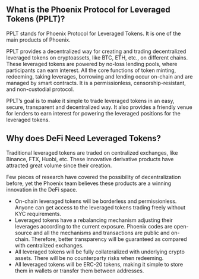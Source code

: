 ## What is the Phoenix Protocol for Leveraged Tokens (PPLT)?

PPLT stands for Phoenix Protocol for Leveraged Tokens. It is one of the main products of Phoenix.

PPLT provides a decentralized way for creating and trading decentralized leveraged tokens on cryptoassets, like BTC, ETH, etc., on different chains. These leveraged tokens are powered by no-loss lending pools, where participants can earn interest. All the core functions of token minting, redeeming, taking leverages, borrowing and lending occur on-chain and are managed by smart contracts. It is a permissionless, censorship-resistant, and non-custodial protocol.

PPLT’s goal is to make it simple to trade leveraged tokens in an easy, secure, transparent and decentralized way. It also provides a friendly venue for lenders to earn interest for powering the leveraged positions for the leveraged tokens.

## Why does DeFi Need Leveraged Tokens?

Traditional leveraged tokens are traded on centralized exchanges, like Binance, FTX, Huobi, etc. These innovative derivative products have attracted great volume since their creation.

Few pieces of research have covered the possibility of decentralization before, yet the Phoenix team believes these products are a winning innovation in the DeFi space.

+ On-chain leveraged tokens will be borderless and permissionless. Anyone can get access to the leveraged tokens trading freely without KYC requirements.
+ Leveraged tokens have a rebalancing mechanism adjusting their leverages according to the current exposure. Phoenix codes are open-source and all the mechanisms and transactions are public and on-chain. Therefore, better transparency will be guaranteed as compared with centralized exchanges.
+ All leveraged tokens will be fully collateralized with underlying crypto assets. There will be no counterparty risks when redeeming.
+ All leveraged tokens will be ERC-20 tokens, making it simple to store them in wallets or transfer them between addresses.
